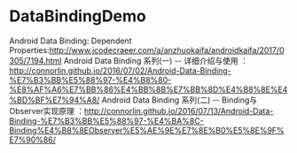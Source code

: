 # DataBindingDemo
Android Data Binding: Dependent Properties:http://www.jcodecraeer.com/a/anzhuokaifa/androidkaifa/2017/0305/7194.html
Android Data Binding 系列(一) -- 详细介绍与使用 ：http://connorlin.github.io/2016/07/02/Android-Data-Binding-%E7%B3%BB%E5%88%97-%E4%B8%80-%E8%AF%A6%E7%BB%86%E4%BB%8B%E7%BB%8D%E4%B8%8E%E4%BD%BF%E7%94%A8/
Android Data Binding 系列(二) -- Binding与Observer实现原理 ：http://connorlin.github.io/2016/07/13/Android-Data-Binding-%E7%B3%BB%E5%88%97-%E4%BA%8C-Binding%E4%B8%8EObserver%E5%AE%9E%E7%8E%B0%E5%8E%9F%E7%90%86/
